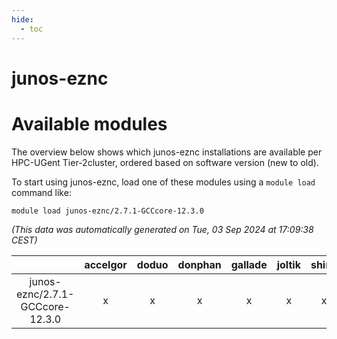 ```yaml
---
hide:
  - toc
---
```


junos-eznc
==========

# Available modules


The overview below shows which junos-eznc installations are available per HPC-UGent Tier-2cluster, ordered based on software version (new to old).

To start using junos-eznc, load one of these modules using a `module load` command like:

```shell
module load junos-eznc/2.7.1-GCCcore-12.3.0
```

*(This data was automatically generated on Tue, 03 Sep 2024 at 17:09:38 CEST)*  

| |accelgor|doduo|donphan|gallade|joltik|shinx|skitty|
| :---: | :---: | :---: | :---: | :---: | :---: | :---: | :---: |
|junos-eznc/2.7.1-GCCcore-12.3.0|x|x|x|x|x|x|x|
